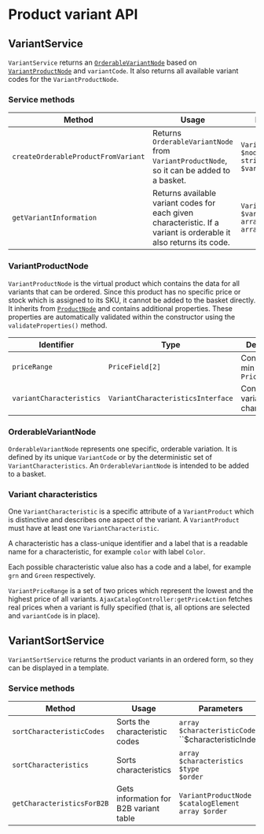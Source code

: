 # Product variant API

## VariantService

`VariantService` returns an [`OrderableVariantNode`](#orderablevariantnode)
based on [`VariantProductNode`](#variantproductnode) and `variantCode`.
It also returns all available variant codes for the `VariantProductNode`.

### Service methods

|Method|Usage|Parameters|Returns|
|--- |--- |--- |--- |
|`createOrderableProductFromVariant`|Returns `OrderableVariantNode` from `VariantProductNode`, so it can be added to a basket.|`VariantProductNode $node`</br>`string $variantCode`|`OrderableVariantNode`|
|`getVariantInformation`|Returns available variant codes for each given characteristic. If a variant is orderable it also returns its code.|`VariantProductNode $variantProduct`</br>`array $variants = array()`|`array()`|

### VariantProductNode

`VariantProductNode` is the virtual product which contains the data for all variants that can be ordered. Since this product has no specific price or stock which is assigned to its SKU, it cannot be added to the basket directly. It inherits from [`ProductNode`](../catalog_api/productnode.md) and contains additional properties. These properties are automatically validated within the constructor using the `validateProperties()` method.

| Identifier             | Type          | Description                          |
| ---------------------- | ------------ | ------------------------------------ |
| `priceRange`             | `PriceField[2]`        | Contains the min and max `PriceField`  |
| `variantCharacteristics` | `VariantCharacteristicsInterface` | Contains all variant characteristics |

### OrderableVariantNode

`OrderableVariantNode` represents one specific, orderable variation. It is defined by its unique `VariantCode` or by the deterministic set of `VariantCharacteristics`. An `OrderableVariantNode` is intended to be added to a basket.

### Variant characteristics

One `VariantCharacteristic` is a specific attribute of a `VariantProduct` which is distinctive and describes one aspect of the variant. A `VariantProduct` must have at least one `VariantCharacteristic`.

A characteristic has a class-unique identifier and a label that is a readable name for a characteristic, for example `color` with label `Color`.

Each possible characteristic value also has a code and a label, for example `grn` and `Green` respectively.

`VariantPriceRange` is a set of two prices which represent the lowest and the highest price of all variants.
`AjaxCatalogController:getPriceAction` fetches real prices when a variant is fully specified
(that is, all options are selected and `variantCode` is in place).

## VariantSortService

`VariantSortService` returns the product variants in an ordered form, so they can be displayed in a template.

### Service methods

|Method|Usage|Parameters|Return|Twig method|
|--- |--- |--- |--- |--- |
|`sortCharacteristicCodes`|Sorts the characteristic codes|`array $characteristicCodes`</br>``$characteristicIndex`|`array()`|`sort_characteristic_codes()`|
|`sortCharacteristics`|Sorts characteristics|`array $characteristics`</br>`$type`</br>`$order`|`array()`|`sort_characteristics()`|
|`getCharacteristicsForB2B`|Gets information for B2B variant table|`VariantProductNode $catalogElement`</br>`array $order`|`array()`||

